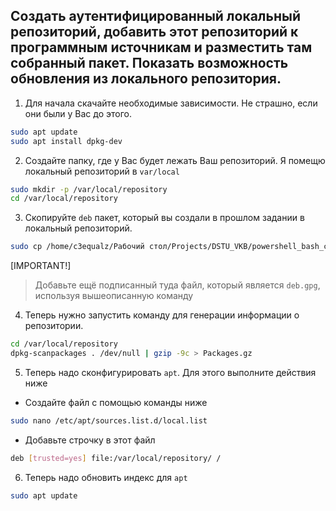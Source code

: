 ## Создать  аутентифицированный  локальный  репозиторий,  добавить  этот репозиторий  к  программным  источникам  и  разместить  там  собранный пакет. Показать возможность обновления из локального репозитория.

1. Для начала скачайте необходимые зависимости. Не страшно, если они были у Вас до этого. 

```bash
sudo apt update
sudo apt install dpkg-dev
```

2. Создайте папку, где у Вас будет лежать Ваш репозиторий. Я помещю локальный репозиторий в `var/local`

```bash
sudo mkdir -p /var/local/repository
cd /var/local/repository
```

3. Скопируйте `deb` пакет, который вы создали в прошлом задании в локальный репозиторий. 

```bash
sudo cp /home/c3equalz/Рабочий стол/Projects/DSTU_VKB/powershell_bash_cmd/operation_systems/fith_semester/9_laboratory/5_question/calculator.deb /var/local/repository
```

[IMPORTANT!]
> Добавьте ещё подписанный туда файл, который является `deb.gpg`, используя вышеописанную команду 

4. Теперь нужно запустить команду для генерации информации о репозитории.

```bash
cd /var/local/repository
dpkg-scanpackages . /dev/null | gzip -9c > Packages.gz
```

5. Теперь надо сконфигурировать `apt`. Для этого выполните действия ниже

- Создайте файл с помощью команды ниже

```bash
sudo nano /etc/apt/sources.list.d/local.list
```

- Добавьте строчку в этот файл

```bash
deb [trusted=yes] file:/var/local/repository/ /
```

6. Теперь надо обновить индекс для `apt`

```bash
sudo apt update
```

